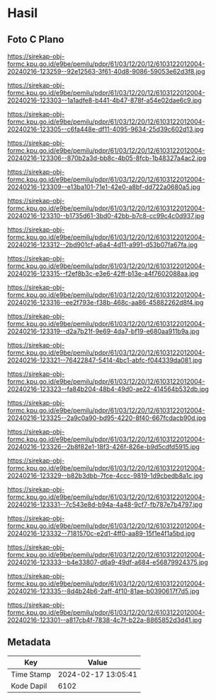 # Hasil

## Foto C Plano

https://sirekap-obj-formc.kpu.go.id/e9be/pemilu/pdpr/61/03/12/20/12/6103122012004-20240216-123259--92e12563-3f61-40d8-9086-59053e62d3f8.jpg

https://sirekap-obj-formc.kpu.go.id/e9be/pemilu/pdpr/61/03/12/20/12/6103122012004-20240216-123303--1a1adfe8-b441-4b47-878f-a54e02dae6c9.jpg

https://sirekap-obj-formc.kpu.go.id/e9be/pemilu/pdpr/61/03/12/20/12/6103122012004-20240216-123305--c6fa448e-df11-4095-9634-25d39c602d13.jpg

https://sirekap-obj-formc.kpu.go.id/e9be/pemilu/pdpr/61/03/12/20/12/6103122012004-20240216-123306--870b2a3d-bb8c-4b05-8fcb-1b48327a4ac2.jpg

https://sirekap-obj-formc.kpu.go.id/e9be/pemilu/pdpr/61/03/12/20/12/6103122012004-20240216-123309--e13ba101-71e1-42e0-a8bf-dd722a0680a5.jpg

https://sirekap-obj-formc.kpu.go.id/e9be/pemilu/pdpr/61/03/12/20/12/6103122012004-20240216-123310--b1735d61-3bd0-42bb-b7c8-cc99c4c0d937.jpg

https://sirekap-obj-formc.kpu.go.id/e9be/pemilu/pdpr/61/03/12/20/12/6103122012004-20240216-123312--2bd901cf-a6a4-4d11-a991-d53b07fa67fa.jpg

https://sirekap-obj-formc.kpu.go.id/e9be/pemilu/pdpr/61/03/12/20/12/6103122012004-20240216-123315--f2ef8b3c-e3e6-42ff-b13e-a4f7602088aa.jpg

https://sirekap-obj-formc.kpu.go.id/e9be/pemilu/pdpr/61/03/12/20/12/6103122012004-20240216-123316--ee2f793e-f38b-468c-aa86-45882262d8f4.jpg

https://sirekap-obj-formc.kpu.go.id/e9be/pemilu/pdpr/61/03/12/20/12/6103122012004-20240216-123319--d2a7b21f-9e69-4da7-bf19-e680aa911b9a.jpg

https://sirekap-obj-formc.kpu.go.id/e9be/pemilu/pdpr/61/03/12/20/12/6103122012004-20240216-123321--76422847-5414-4bc1-abfc-f044339da081.jpg

https://sirekap-obj-formc.kpu.go.id/e9be/pemilu/pdpr/61/03/12/20/12/6103122012004-20240216-123323--fa84b204-48b4-49d0-ae22-414564b532db.jpg

https://sirekap-obj-formc.kpu.go.id/e9be/pemilu/pdpr/61/03/12/20/12/6103122012004-20240216-123325--2a9c0a90-bd95-4220-8f40-667fcdacb90d.jpg

https://sirekap-obj-formc.kpu.go.id/e9be/pemilu/pdpr/61/03/12/20/12/6103122012004-20240216-123326--2b8f82e1-18f3-426f-826e-b9d5cdfd5915.jpg

https://sirekap-obj-formc.kpu.go.id/e9be/pemilu/pdpr/61/03/12/20/12/6103122012004-20240216-123329--b82b3dbb-7fce-4ccc-9819-1d9cbedb8a1c.jpg

https://sirekap-obj-formc.kpu.go.id/e9be/pemilu/pdpr/61/03/12/20/12/6103122012004-20240216-123331--7c543e8d-b94a-4a48-9cf7-fb787e7b4797.jpg

https://sirekap-obj-formc.kpu.go.id/e9be/pemilu/pdpr/61/03/12/20/12/6103122012004-20240216-123332--7181570c-e2d1-4ff0-aa89-15f1e4f1a5bd.jpg

https://sirekap-obj-formc.kpu.go.id/e9be/pemilu/pdpr/61/03/12/20/12/6103122012004-20240216-123333--b4e33807-d6a9-49df-a684-e56879924375.jpg

https://sirekap-obj-formc.kpu.go.id/e9be/pemilu/pdpr/61/03/12/20/12/6103122012004-20240216-123335--8d4b24b6-2aff-4f10-81ae-b0390617f7d5.jpg

https://sirekap-obj-formc.kpu.go.id/e9be/pemilu/pdpr/61/03/12/20/12/6103122012004-20240216-123301--a817cb4f-7838-4c7f-b22a-8865852d3d41.jpg


## Metadata

| Key        | Value               |
| ---------- | ------------------- |
| Time Stamp | 2024-02-17 13:05:41 |
| Kode Dapil | 6102                |



